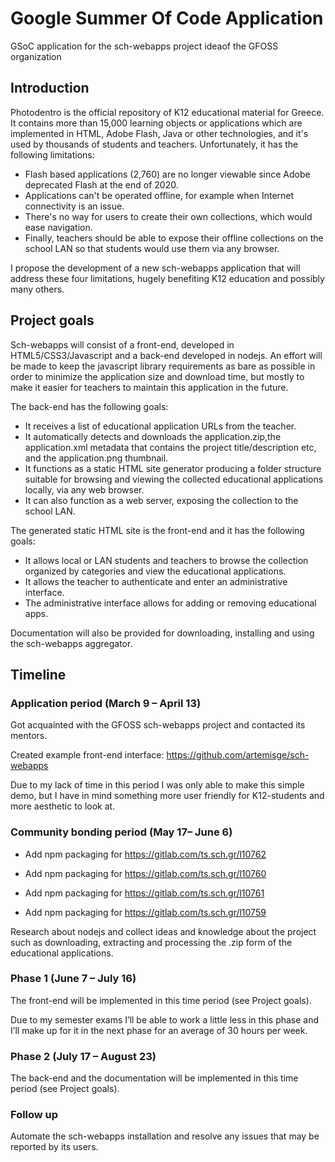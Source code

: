 # Google Summer Of Code Application

GSoC application for the sch-webapps project ideaof the GFOSS organization

## Introduction

Photodentro is the official repository of K12 educational material for Greece. It contains more
than 15,000 learning objects or applications which are implemented in HTML, Adobe Flash,
Java or other technologies, and it's used by thousands of students and teachers.
Unfortunately, it has the following limitations:

- Flash based applications (2,760) are no longer viewable since Adobe deprecated
Flash at the end of 2020.
- Applications can't be operated offline, for example when Internet connectivity is an
issue.
- There's no way for users to create their own collections, which would ease
navigation.
- Finally, teachers should be able to expose their offline collections on the school LAN
so that students would use them via any browser.


I propose the development of a new sch-webapps application that will address these four limitations, hugely benefiting K12 education and possibly many others.

## Project goals

Sch-webapps will consist of a front-end, developed in HTML5/CSS3/Javascript and a back-end developed in nodejs. An effort will be made to keep the javascript library requirements as bare as possible in order to minimize the application size and download
time, but mostly to make it easier for teachers to maintain this application in the future.

The back-end has the following goals:

- It receives a list of educational application URLs from the teacher.
- It automatically detects and downloads the application.zip,the application.xml metadata that contains the project title/description etc, and the application.png thumbnail.
- It functions as a static HTML site generator producing a folder structure suitable for browsing and viewing the collected educational applications locally, via any web browser.
- It can also function as a web server, exposing the collection to the school LAN.


The generated static HTML site is the front-end and it has the following goals:
- It allows local or LAN students and teachers to browse the collection organized by categories and view the educational applications.
- It allows the teacher to authenticate and enter an administrative interface.
- The administrative interface allows for adding or removing educational apps.

Documentation will also be provided for downloading, installing and using the sch-webapps aggregator.

## Timeline

### Application period (March 9 – April 13)

Got acquainted with the GFOSS sch-webapps project and contacted its mentors.

Created example front-end interface: https://github.com/artemisge/sch-webapps

Due to my lack of time in this period I was only able to make this simple demo, but I have in mind something more user friendly for K12-students and more aesthetic to look at.

### Community bonding period (May 17– June 6)

- Add npm packaging for https://gitlab.com/ts.sch.gr/l10762

- Add npm packaging for https://gitlab.com/ts.sch.gr/l10760

- Add npm packaging for https://gitlab.com/ts.sch.gr/l10761

- Add npm packaging for https://gitlab.com/ts.sch.gr/l10759

Research about nodejs and collect ideas and knowledge about the project such as downloading, extracting and processing the .zip form of the educational applications.


### Phase 1 (June 7 – July 16)

The front-end will be implemented in this time period (see Project goals).

Due to my semester exams I’ll be able to work a little less in this phase and I’ll make up for it in the next phase for an average of 30 hours per week.

### Phase 2 (July 17 – August 23)

The back-end and the documentation will be implemented in this time period (see Project goals).

### Follow up

Automate the sch-webapps installation and resolve any issues that may be reported by its users.


